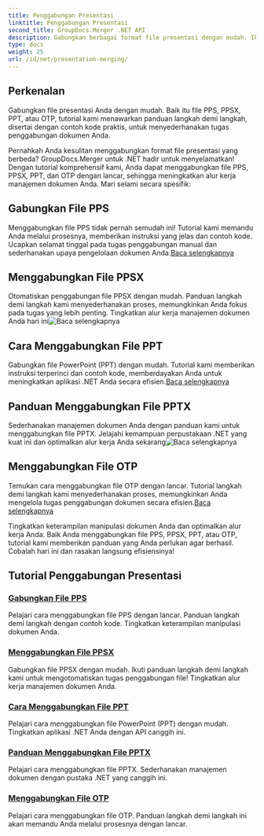 ```yaml
---
title: Penggabungan Presentasi
linktitle: Penggabungan Presentasi
second_title: GroupDocs.Merger .NET API
description: Gabungkan berbagai format file presentasi dengan mudah. Ikuti tutorial kami untuk menggabungkan file PPS, PPSX, PPT, dan OTP secara efisien. #GroupDocs.Penggabungan
type: docs
weight: 25
url: /id/net/presentation-merging/
---
```

## Perkenalan

Gabungkan file presentasi Anda dengan mudah. Baik itu file PPS, PPSX, PPT, atau OTP, tutorial kami menawarkan panduan langkah demi langkah, disertai dengan contoh kode praktis, untuk menyederhanakan tugas penggabungan dokumen Anda.

Pernahkah Anda kesulitan menggabungkan format file presentasi yang berbeda? GroupDocs.Merger untuk .NET hadir untuk menyelamatkan! Dengan tutorial komprehensif kami, Anda dapat menggabungkan file PPS, PPSX, PPT, dan OTP dengan lancar, sehingga meningkatkan alur kerja manajemen dokumen Anda. Mari selami secara spesifik:

##  Gabungkan File PPS

 Menggabungkan file PPS tidak pernah semudah ini! Tutorial kami memandu Anda melalui prosesnya, memberikan instruksi yang jelas dan contoh kode. Ucapkan selamat tinggal pada tugas penggabungan manual dan sederhanakan upaya pengelolaan dokumen Anda.[Baca selengkapnya](./merge-pps-files/)

##  Menggabungkan File PPSX

 Otomatiskan penggabungan file PPSX dengan mudah. Panduan langkah demi langkah kami menyederhanakan proses, memungkinkan Anda fokus pada tugas yang lebih penting. Tingkatkan alur kerja manajemen dokumen Anda hari ini![Baca selengkapnya](./merging-ppsx-files/)

##  Cara Menggabungkan File PPT

 Gabungkan file PowerPoint (PPT) dengan mudah. Tutorial kami memberikan instruksi terperinci dan contoh kode, memberdayakan Anda untuk meningkatkan aplikasi .NET Anda secara efisien.[Baca selengkapnya](./how-to-merge-ppt-files/)

##  Panduan Menggabungkan File PPTX

 Sederhanakan manajemen dokumen Anda dengan panduan kami untuk menggabungkan file PPTX. Jelajahi kemampuan perpustakaan .NET yang kuat ini dan optimalkan alur kerja Anda sekarang![Baca selengkapnya](./guide-merging-pptx-files/)

##  Menggabungkan File OTP

Temukan cara menggabungkan file OTP dengan lancar. Tutorial langkah demi langkah kami menyederhanakan proses, memungkinkan Anda mengelola tugas penggabungan dokumen secara efisien.[Baca selengkapnya](./merging-otp-files/)

Tingkatkan keterampilan manipulasi dokumen Anda dan optimalkan alur kerja Anda. Baik Anda menggabungkan file PPS, PPSX, PPT, atau OTP, tutorial kami memberikan panduan yang Anda perlukan agar berhasil. Cobalah hari ini dan rasakan langsung efisiensinya!
## Tutorial Penggabungan Presentasi
### [Gabungkan File PPS](./merge-pps-files/)
Pelajari cara menggabungkan file PPS dengan lancar. Panduan langkah demi langkah dengan contoh kode. Tingkatkan keterampilan manipulasi dokumen Anda.
### [Menggabungkan File PPSX](./merging-ppsx-files/)
Gabungkan file PPSX dengan mudah. Ikuti panduan langkah demi langkah kami untuk mengotomatiskan tugas penggabungan file! Tingkatkan alur kerja manajemen dokumen Anda.
### [Cara Menggabungkan File PPT](./how-to-merge-ppt-files/)
Pelajari cara menggabungkan file PowerPoint (PPT) dengan mudah. Tingkatkan aplikasi .NET Anda dengan API canggih ini.
### [Panduan Menggabungkan File PPTX](./guide-merging-pptx-files/)
Pelajari cara menggabungkan file PPTX. Sederhanakan manajemen dokumen dengan pustaka .NET yang canggih ini.
### [Menggabungkan File OTP](./merging-otp-files/)
Pelajari cara menggabungkan file OTP. Panduan langkah demi langkah ini akan memandu Anda melalui prosesnya dengan lancar.